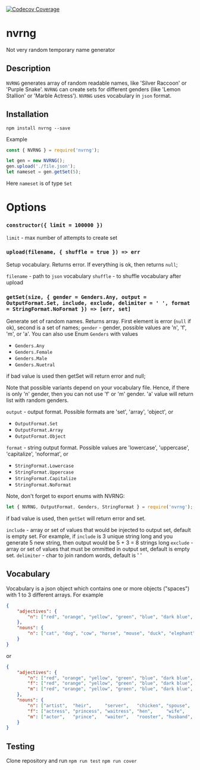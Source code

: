 [![Codecov Coverage](https://img.shields.io/codecov/c/github/ssypachev/nvrng/master.svg?style=flat-square)](https://codecov.io/gh/ssypachev/nvrng/)

# nvrng
Not very random temporary name generator

## Description

`NVRNG` generates array of random readable names, like 'Silver Raccoon' or 'Purple Snake'.
`NVRNG` can create sets for different genders (like 'Lemon Stallion' or 'Marble Actress').
`NVRNG` uses vocabulary in `json` format.

## Installation

`npm install nvrng --save`

Example
```js
const { NVRNG } = require('nvrng');

let gen = new NVRNG();
gen.upload('./file.json');
let nameset = gen.getSet(5);

```
Here `nameset` is of type `Set`

# Options

### `constructor({ limit = 100000 })`

`limit` - max number of attempts to create set

### `upload(filename, { shuffle = true }) => err`
Setup vocabulary. Returns error. If everything is ok, then returns `null`;

`filename` - path to `json` vocabulary
`shuffle`  - to shuffle vocabulary after upload

### `getSet(size, { gender = Genders.Any, output = OutputFormat.Set, include, exclude, delimiter = ' ', format = StringFormat.NoFormat }) => [err, set]`
Generate set of random names. Returns array. First element is error (`null` if ok), second is a set of names;
`gender` - gender, possible values are 'n', 'f', 'm', or 'a'. You can also use Enum `Genders` with values

- `Genders.Any`
- `Genders.Female`
- `Genders.Male`
- `Genders.Nuetral`

if bad value is used then getSet will return error and null;

Note that possible variants depend on your vocabulary file. Hence, if there is only 'n' gender, then you can not use 'f' or 'm' gender.
'a' value will return list with random genders.

`output` - output format. Possible formats are 'set', 'array', 'object', or

- `OutputFormat.Set`
- `OutputFormat.Array`
- `OutputFormat.Object`

`format` - string output format. Possible values are 'lowercase', 'uppercase', 'capitalize', 'noformat', or

- `StringFormat.Lowercase`
- `StringFormat.Uppercase`
- `StringFormat.Capitalize`
- `StringFormat.NoFormat`

Note, don't forget to export enums with NVRNG:
```js
let { NVRNG, OutputFormat, Genders, StringFormat } = require('nvrng');
```

if bad value is used, then `getSet` will return error and set.

`include` - array or set of values that would be injected to output set, default is empty set. For example, if `include` is 3 unique string long and
you generate 5 new string, then output would be 5 + 3 = 8 strings long
`exclude` - array or set of values that must be ommitted in output set, default is empty set.
`delimiter` - char to join random words, default is ' '

## Vocabulary
Vocabulary is a json object which contains one or more objects ("spaces") with
1 to 3 different arrays. For example
```json
{
    "adjectives": {
        "n": ["red", "orange", "yellow", "green", "blue", "dark blue", "purple"]
    },
    "nouns": {
        "n": ["cat", "dog", "cow", "horse", "mouse", "duck", "elephant"]
    }
}
```
or
```json
{
    "adjectives": {
        "n": ["red", "orange", "yellow", "green", "blue", "dark blue", "purple"],
        "f": ["red", "orange", "yellow", "green", "blue", "dark blue", "purple"],
        "m": ["red", "orange", "yellow", "green", "blue", "dark blue", "purple"]
    },
    "nouns": {
        "n": ["artist",  "heir",     "server",   "chicken", "spouse",  "horse",    "person"],
        "f": ["actress", "princess", "waitress", "hen",     "wife",    "mare",     "woman"],
        "m": ["actor",   "prince",   "waiter",   "rooster", "husband", "stallion", "man"]
    }
}
```

## Testing
Clone repository and run
`npm run test`
`npm run cover`






















